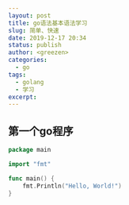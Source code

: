 ```yaml
---
layout: post
title: go语法基本语法学习
slug: 简单、快速
date: 2019-12-17 20:34
status: publish
author: <greezen>
categories: 
  - go
tags: 
  - golang
  - 学习
excerpt: 
---
```


## 第一个go程序
```go
package main

import "fmt"

func main() {
    fmt.Println("Hello, World!")
}
```
